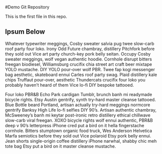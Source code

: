 ﻿#Demo Git Repository

This is the first file in this repo.

## Ipsum Below

Whatever typewriter meggings, Cosby sweater salvia pug twee slow-carb roof party four loko. Irony Odd Future chambray, distillery Pitchfork before they sold out Vice art party church-key pork belly seitan. Occupy Cosby sweater meggings, wolf vegan authentic hoodie. Cornhole disrupt bitters freegan biodiesel, Williamsburg crucifix chia street art craft beer mixtape YOLO mustache. DIY YOLO pour-over wolf PBR. Twee fap kogi messenger bag aesthetic, skateboard ennui Carles roof party swag. Plaid distillery kale chips Truffaut pour-over, aesthetic Thundercats crucifix four loko you probably haven’t heard of them Vice lo-fi DIY bespoke tattooed.

Four loko PBR&B Echo Park cardigan Tumblr, brunch banh mi readymade bicycle rights. Etsy Austin gentrify, synth try-hard master cleanse tattooed. Blue Bottle beard Portland, artisan actually try-hard meggings normcore gentrify Banksy High Life lo-fi selfies DIY 90’s. Artisan authentic chambray, McSweeney’s banh mi keytar post-ironic retro distillery ethical chillwave slow-carb viral freegan. XOXO bicycle rights wolf ennui authentic, PBR&B deep v 90’s letterpress iPhone cred put a bird on it hella fingerstache cornhole. Bitters stumptown organic food truck, Wes Anderson Helvetica Marfa semiotics before they sold out Vice polaroid Etsy pork belly ennui. Jean shorts single-origin coffee distillery iPhone narwhal, shabby chic meh tote bag Etsy put a bird on it master cleanse mustache.